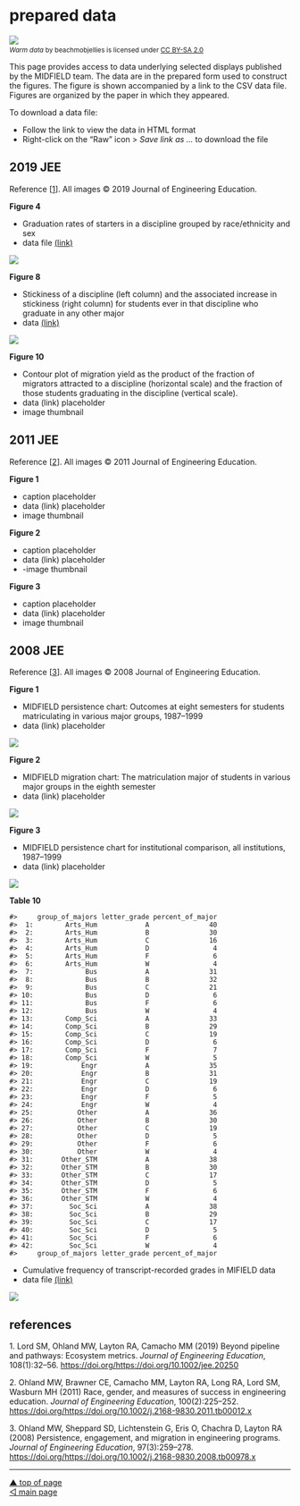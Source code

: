 prepared data
================

![](../resources/data-image-2.png) <small> <br> <i>Warm data</i> by
beachmobjellies is licensed under
<a href="https://creativecommons.org/licenses/by-sa/2.0/legalcode">CC
BY-SA 2.0</a> <br> </small>

This page provides access to data underlying selected displays published
by the MIDFIELD team. The data are in the prepared form used to
construct the figures. The figure is shown accompanied by a link to the
CSV data file. Figures are organized by the paper in which they
appeared.

To download a data file:

-   Follow the link to view the data in HTML format
-   Right-click on the “Raw” icon &gt; *Save link as …* to download the
    file

## 2019 JEE

Reference \[[1](#ref-Lord+Ohland+Layton+Camacho:2019)\]. All images
&#169; 2019 Journal of Engineering Education.

**Figure 4**

-   Graduation rates of starters in a discipline grouped by
    race/ethnicity and sex
-   data file [(link)](../data/2019-jee-figure-4-data.csv)

![](../figures/thumbnail-fig004-grad-rate.png)

**Figure 8**

-   Stickiness of a discipline (left column) and the associated increase
    in stickiness (right column) for students ever in that discipline
    who graduate in any other major
-   data [(link)](../data/2019-jee-figure-8-data.csv)

![](../figures/thumbnail-fig008-stickiness.png)

**Figure 10**

-   Contour plot of migration yield as the product of the fraction of
    migrators attracted to a discipline (horizontal scale) and the
    fraction of those students graduating in the discipline (vertical
    scale).
-   data (link) placeholder
-   image thumbnail

## 2011 JEE

Reference \[[2](#ref-Ohland+Brawner+Camacho+others:2011)\]. All images
&#169; 2011 Journal of Engineering Education.

**Figure 1**

-   caption placeholder
-   data (link) placeholder
-   image thumbnail

**Figure 2**

-   caption placeholder
-   data (link) placeholder
-   -image thumbnail

**Figure 3**

-   caption placeholder
-   data (link) placeholder
-   image thumbnail

## 2008 JEE

Reference \[[3](#ref-Ohland+Sheppard+Lichtenstein+others:2008)\]. All
images &#169; 2008 Journal of Engineering Education.

**Figure 1**

-   MIDFIELD persistence chart: Outcomes at eight semesters for students
    matriculating in various major groups, 1987–1999
-   data (link) placeholder

![](../figures/thumb-2008-jee-fig-01.png)

**Figure 2**

-   MIDFIELD migration chart: The matriculation major of students in
    various major groups in the eighth semester
-   data (link) placeholder

![](../figures/thumb-2008-jee-fig-02.png)

**Figure 3**

-   MIDFIELD persistence chart for institutional comparison, all
    institutions, 1987–1999
-   data (link) placeholder

![](../figures/thumb-2008-jee-fig-03.png)

**Table 10**

    #>     group_of_majors letter_grade percent_of_major
    #>  1:        Arts_Hum            A               40
    #>  2:        Arts_Hum            B               30
    #>  3:        Arts_Hum            C               16
    #>  4:        Arts_Hum            D                4
    #>  5:        Arts_Hum            F                6
    #>  6:        Arts_Hum            W                4
    #>  7:             Bus            A               31
    #>  8:             Bus            B               32
    #>  9:             Bus            C               21
    #> 10:             Bus            D                6
    #> 11:             Bus            F                6
    #> 12:             Bus            W                4
    #> 13:        Comp_Sci            A               33
    #> 14:        Comp_Sci            B               29
    #> 15:        Comp_Sci            C               19
    #> 16:        Comp_Sci            D                6
    #> 17:        Comp_Sci            F                7
    #> 18:        Comp_Sci            W                5
    #> 19:            Engr            A               35
    #> 20:            Engr            B               31
    #> 21:            Engr            C               19
    #> 22:            Engr            D                6
    #> 23:            Engr            F                5
    #> 24:            Engr            W                4
    #> 25:           Other            A               36
    #> 26:           Other            B               30
    #> 27:           Other            C               19
    #> 28:           Other            D                5
    #> 29:           Other            F                6
    #> 30:           Other            W                4
    #> 31:       Other_STM            A               38
    #> 32:       Other_STM            B               30
    #> 33:       Other_STM            C               17
    #> 34:       Other_STM            D                5
    #> 35:       Other_STM            F                6
    #> 36:       Other_STM            W                4
    #> 37:         Soc_Sci            A               38
    #> 38:         Soc_Sci            B               29
    #> 39:         Soc_Sci            C               17
    #> 40:         Soc_Sci            D                5
    #> 41:         Soc_Sci            F                6
    #> 42:         Soc_Sci            W                4
    #>     group_of_majors letter_grade percent_of_major

-   Cumulative frequency of transcript-recorded grades in MIFIELD data
-   data file [(link)](../data/2008-jee-table-10-data.csv)

![](../figures/thumb-2008-jee-table-10.png)

## references

<div id="refs" class="references csl-bib-body">

<div id="ref-Lord+Ohland+Layton+Camacho:2019" class="csl-entry">

1\. Lord SM, Ohland MW, Layton RA, Camacho MM (2019) <span
class="nocase">Beyond pipeline and pathways: Ecosystem metrics</span>.
*Journal of Engineering Education*, 108(1):32–56.
https://doi.org/<https://doi.org/10.1002/jee.20250>

</div>

<div id="ref-Ohland+Brawner+Camacho+others:2011" class="csl-entry">

2\. Ohland MW, Brawner CE, Camacho MM, Layton RA, Long RA, Lord SM,
Wasburn MH (2011) <span class="nocase">Race, gender, and measures of
success in engineering education</span>. *Journal of Engineering
Education*, 100(2):225–252.
https://doi.org/<https://doi.org/10.1002/j.2168-9830.2011.tb00012.x>

</div>

<div id="ref-Ohland+Sheppard+Lichtenstein+others:2008"
class="csl-entry">

3\. Ohland MW, Sheppard SD, Lichtenstein G, Eris O, Chachra D, Layton RA
(2008) <span class="nocase">Persistence, engagement, and migration in
engineering programs</span>. *Journal of Engineering Education*,
97(3):259–278.
https://doi.org/<https://doi.org/10.1002/j.2168-9830.2008.tb00978.x>

</div>

</div>

------------------------------------------------------------------------

<a href="#top">▲ top of page</a>  
[◁ main page](../README.md)
